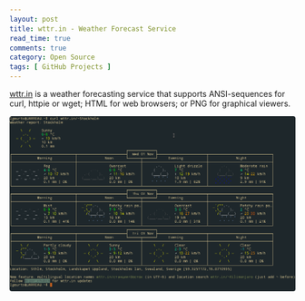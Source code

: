 ```yaml
---
layout: post
title: wttr.in - Weather Forecast Service
read_time: true  
comments: true
category: Open Source
tags: [ GitHub Projects ]
---
```


[wttr.in](https://github.com/chubin/wttr.in) is a weather forecasting service that supports ANSI-sequences for curl, httpie or wget; HTML for web browsers; or PNG for graphical viewers.

![wttr.in](/assets/wttr.in.png)
 
